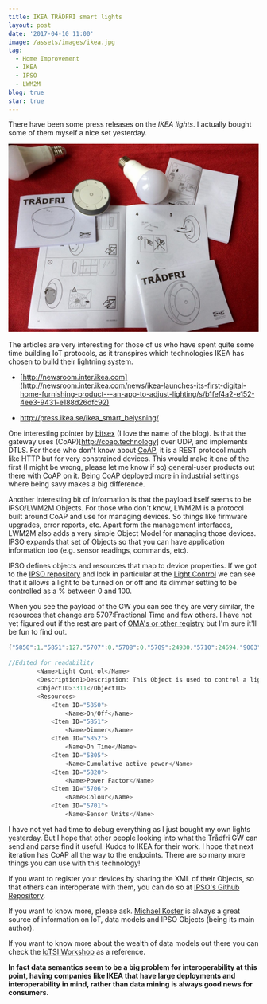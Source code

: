 ```yaml
---
title: IKEA TRÅDFRI smart lights
layout: post
date: '2017-04-10 11:00'
image: /assets/images/ikea.jpg
tag:
  - Home Improvement
  - IKEA
  - IPSO
  - LWM2M
blog: true
star: true
---
```


There have been some press releases on the *IKEA lights*. I actually bought some of them myself a nice set yesterday.

![I love IKEA instructions](/assets/images/ikea.jpg)

The articles are very interesting for those of us who have spent quite some time building IoT protocols, as it transpires which technologies IKEA has chosen to build their lightning system.
 - [http://newsroom.inter.ikea.com](http://newsroom.inter.ikea.com/news/ikea-launches-its-first-digital-home-furnishing-product---an-app-to-adjust-lighting/s/b1fef4a2-e152-4ee3-9431-e188d26dfc92)

- <http://press.ikea.se/ikea_smart_belysning/>

One interesting pointer by [bitsex](https://bitsex.net/software/2017/coap-endpoints-on-ikea-tradfri/) (I love the name of the blog). Is that the gateway uses (CoAP)[http://coap.technology] over UDP, and implements DTLS. For those who don't know about [CoAP](https://tools.ietf.org/html/rfc7252), it is a REST protocol much like HTTP but for very constrained devices. This would make it one of the first (I might be wrong, please let me know if so) general-user products out there with CoAP on it. Being CoAP deployed more in industrial settings where being savy makes a big difference.

Another interesting bit of information is that the payload itself seems to be IPSO/LWM2M Objects. For those who don't know, LWM2M is a protocol built around CoAP and use for managing devices. So things like firmware upgrades, error reports, etc. Apart form the management interfaces, LWM2M also adds a very simple Object Model for managing those devices. IPSO expands that set of Objects so that you can have application information too (e.g. sensor readings, commands, etc).

IPSO defines objects and resources that map to device properties. If we got to the [IPSO repository](https://github.com/IPSO-Alliance/pub) and look in particular at the
[Light Control](https://github.com/IPSO-Alliance/pub/blob/master/reg/xml/3311.xml) we can see that it allows a light to be turned on or off and its dimmer setting to be controlled as a % between 0 and 100.

When you see the payload of the GW you can see they are very similar, the resources that change are 5707:Fractional Time and few others. I have not yet figured out if the rest are part of [OMA's or other registry](http://www.openmobilealliance.org/wp/OMNA/LwM2M/LwM2MRegistry.html) but I'm sure it'll be fun to find out.

```c
{"5850":1,"5851":127,"5707":0,"5708":0,"5709":24930,"5710":24694,"9003":0,"5711":250,"5706":"f5faf6"}
```

```c
//Edited for readability
		<Name>Light Control</Name>
		<Description1>Description: This Object is used to control a light source, such as a LED or other light.  It allows a light to be turned on or off and its dimmer setting to be control as a % between 0 and 100. An optional colour setting enables a string to be used to indicate the desired colour.</Description1>
		<ObjectID>3311</ObjectID>
		<Resources>
			<Item ID="5850">
				<Name>On/Off</Name>
			<Item ID="5851">
				<Name>Dimmer</Name>
			<Item ID="5852">
				<Name>On Time</Name>
			<Item ID="5805">
				<Name>Cumulative active power</Name>
			<Item ID="5820">
				<Name>Power Factor</Name>
			<Item ID="5706">
				<Name>Colour</Name>
			<Item ID="5701">
				<Name>Sensor Units</Name>
```


I have not yet had time to debug everything as I just bought my own lights yesterday. But I hope that other people looking into what the Trådfri GW can send and parse find it useful. Kudos to IKEA for their work. I hope that next iteration has CoAP all the way to the endpoints. There are so many more things you can use with this technology!

If you want to register your devices by sharing the XML of their Objects, so that others can interoperate with them, you can do so at [IPSO's Github Repository](https://github.com/IPSO-Alliance/pub/).

If you want to know more, please ask. [Michael Koster](http://iot-datamodels.blogspot.fi) is always a great source of information on IoT, data models and IPSO Objects (being its main author).

If you want to know more about the wealth of data models out there you can check the [IoTSI Workshop](https://www.iab.org/activities/workshops/iotsi/) as a reference.

**In fact data semantics seem to be a big problem for interoperability at this point, having companies like IKEA that have large deployments and interoperability in mind, rather than data mining is always good news for consumers.**
